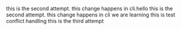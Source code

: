 
this is the second attempt. this change happens in cli.hello
this is the second attempt. this change happens in cli
we are learning
this is test conflict handling
this is the third attempt

